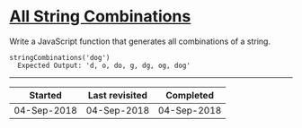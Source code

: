 # [All String Combinations](https://www.w3resource.com/javascript-exercises/javascript-function-exercise-3.php)

Write a JavaScript function that generates all combinations of a string.

```
stringCombinations('dog')
  Expected Output: 'd, o, do, g, dg, og, dog'
```

---

| Started     | Last revisited | Completed   |
| ----------- | -------------- | ----------- |
| 04-Sep-2018 | 04-Sep-2018    | 04-Sep-2018 |
